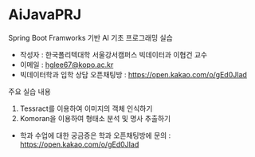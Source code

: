# AiJavaPRJ

Spring Boot Framworks 기반 AI 기초 프로그래밍 실습

* 작성자 : 한국폴리텍대학 서울강서캠퍼스 빅데이터과 이협건 교수
* 이메일 : hglee67@kopo.ac.kr
* 빅데이터학과 입학 상담 오픈채팅방 : https://open.kakao.com/o/gEd0JIad

주요 실습 내용
1. Tessract를 이용하여 이미지의 객체 인식하기
2. Komoran을 이용하여 형태소 분석 및 명사 추출하기

* 학과 수업에 대한 궁금증은 학과 오픈채팅방에 문의 : https://open.kakao.com/o/gEd0JIad
